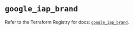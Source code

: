 # `google_iap_brand`

Refer to the Terraform Registry for docs: [`google_iap_brand`](https://registry.terraform.io/providers/hashicorp/google-beta/5.35.0/docs/resources/google_iap_brand).
